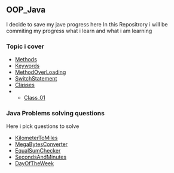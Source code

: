 ## OOP_Java

I decide to save my jave progress here
In this Repositrory i will be commiting my progress what i learn and what i am learning


### Topic i cover


- [Methods](src/methods.java)
- [Keywords](src/keywords.java)
- [MethodOverLoading](src/MethodOverLoading.java) 
- [SwitchStatement](src/SwitchStatement.java)
- [Classes]()
- - [Class_01](src/Classes/Class_01.java)




### Java Problems solving questions
Here i pick questions to solve

- [KilometerToMiles](src/JavaProblems/KilometerToMiles.java)
- [MegaBytesConverter](src/JavaProblems/MegaBytesConverter.java)
- [EqualSumChecker](src/JavaProblems/EqualSumChecker.java)
- [SecondsAndMinutes](src/JavaProblems/SecondsAndMinutes.java)
- [DayOfTheWeek](src/JavaProblems/DayOfTheWeek.java)






